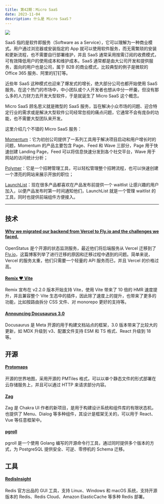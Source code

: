 ```yaml
---
title: 第42期：Micro SaaS
date: 2023-11-04
description: 什么是 Micro SaaS？
---
```


![](/static/weekly/issue-42-cover.jpg)

SaaS 指的是软件即服务（Software as a Service），它可以理解为一种商业模式。用户通过浏览器或安装指定的 App 就可以使用软件服务，而无需繁琐的安装和更新流程，也不需要自行部署维护，并且 SaaS 通常采用按需订阅的收费模式，可有效降低用户的使用成本和维护成本。SaaS 通常都是由大公司开发和提供服务，面向的用户也是公司，属于 B2B 的商业模式，比较典型的例子是微软的 Office 365 服务、阿里的钉钉等。

近些年 SaaS 这种模式也迎来了爆发式的增长，绝大部分公司也都开始使用 SaaS 服务。在这个热门的市场中，中小团队或个人开发者也想从中分一杯羹，但没有那么多的人力财力去开发大型软件，于是就诞生了 Micro SaaS 这个概念。

Micro SaaS 顾名思义就是微型的 SaaS 服务，旨在解决小众市场的问题、迎合特定行业的需求或是解决大型软件公司经常忽视的痛点问题，它通常不会有庞杂的功能，也不需要大型团队来开发。

这里介绍几个不错的 Micro SaaS 服务：

[Momentum](https://mmntm.build)：它为初创公司提供了一系列工具用于解决项目启动和用户增长时的问题，Momentum 的产品主要包含 Page、Feed 和 Wave 三部分，Page 用于快速创建 Landing Page，Feed 可以将信息快速分发到各个社交平台，Wave 用于网站的访问统计分析；

[Polymer](https://www.polymer.co)：它是一个招聘管理工具，可以轻松管理整个招聘流程，也可以快速创建一个漂亮的网站来展示开放的职位；

[LaunchList](https://getlaunchlist.com)：现在很多产品都喜欢在产品发布前提供一个 waitlist 让感兴趣的用户加入，以便产品发布时第一时间通知他们，LaunchList 就是一个管理 waitlist 的工具，同时也提供前端组件方便接入。

<hr />

## 技术

#### [Why we migrated our backend from Vercel to Fly.io and the challenges we faced.](https://www.openstatus.dev/blog/migration-backend-from-vercel-to-fly)

OpenStatus 是个开源的状态监测服务，最近他们将后端服务从 Vercel 迁移到了 [Fly.io](http://Fly.io)，这篇博客列举了进行迁移的原因和迁移过程中遇到的问题。简单来说，Vercel 的服务太重，他们只需要一个轻量的 API 服务而已，并且 Vercel 的价格过高。

#### [Remix ❤️ Vite](https://remix.run/blog/remix-heart-vite)

Remix 宣布在 v2.2.0 版本开始支持 Vite，使用 Vite 带来了 10 倍的 HMR 速度提升，并且兼容整个 Vite 生态中的插件，因此除了速度上的提升，也带来了更多的功能，比如按路由拆分 CSS 文件、对 monorepo 更好的支持等。

#### [Announcing Docusaurus 3.0](https://docusaurus.io/blog/releases/3.0)

Docusaurus 是 Meta 开源的用于构建文档站点的框架，3.0 版本带来了比较大的更新，如 MDX 升级到 v3、配置文件支持 ESM 和 TS 格式、React 升级到 18 等。

## 开源

#### [Protomaps](https://protomaps.com/)

开源的世界地图，采用开源的 PMTiles 格式，可以以单个静态文件的形式部署在云存储服务上，并且可以通过 HTTP 来请求部分内容。

#### [Zag](https://github.com/chakra-ui/zag)

Zag 是 Chakra UI 作者的新项目，是用于构建设计系统和组件库的有限状态机，也提供了 Menu、Dialog 等多种组件，其设计是框架无关的，可以用于 React、Vue 等任意框架中。

#### [pgroll](https://github.com/xataio/pgroll)

pgroll 是一个使用 Golang 编写的开源命令行工具，通过同时提供多个版本的方式，为 PostgreSQL 提供安全、可逆、零停机的 Schema 迁移。

## 工具

#### [RedisInsight](https://redis.com/redis-enterprise/redis-insight/)

Redis 官方出品的 GUI 工具，支持 Linux、Windows 和 macOS 系统，支持开源版本的 Redis、Redis Cloud、Amazon ElasticCache 等多种 Redis 部署。
